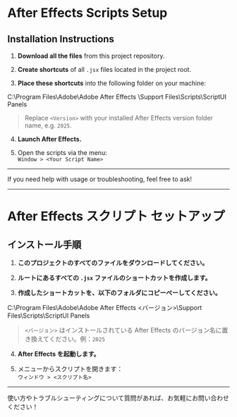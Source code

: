 # After Effects Scripts Setup

## Installation Instructions

1. **Download all the files** from this project repository.

2. **Create shortcuts** of all `.jsx` files located in the project root.

3. **Place these shortcuts** into the following folder on your machine:

C:\Program Files\Adobe\Adobe After Effects <Version>\Support Files\Scripts\ScriptUI Panels

> Replace `<Version>` with your installed After Effects version folder name, e.g. `2025`.

4. **Launch After Effects.**

5. Open the scripts via the menu:  
   `Window > <Your Script Name>`

---

If you need help with usage or troubleshooting, feel free to ask!

---

# After Effects スクリプト セットアップ

## インストール手順

1. **このプロジェクトのすべてのファイルをダウンロードしてください。**

2. **ルートにあるすべての `.jsx` ファイルのショートカットを作成します。**

3. **作成したショートカットを、以下のフォルダにコピーぺーしてください。**

C:\Program Files\Adobe\Adobe After Effects <バージョン>\Support Files\Scripts\ScriptUI Panels

> `<バージョン>` はインストールされている After Effects のバージョン名に置き換えてください。例：`2025`

4. **After Effects を起動します。**

5. メニューからスクリプトを開きます：  
   `ウィンドウ > <スクリプト名>`

---

使い方やトラブルシューティングについて質問があれば、お気軽にお問い合わせください！
